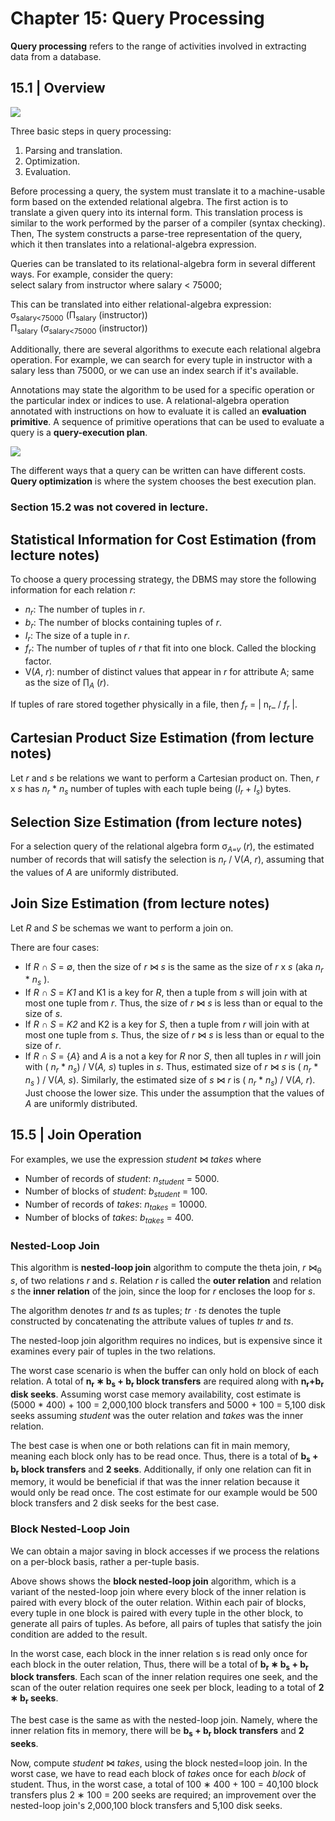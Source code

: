 # Chapter 15: Query Processing

**Query processing** refers to the range of activities involved in extracting data from a
database.

## 15.1 | Overview
![](https://github.com/stinsan/CS-4513-Database-Management-Systems/blob/master/Screenshots/databases-107.png)

Three basic steps in query processing:
1. Parsing and translation.
2. Optimization.
3. Evaluation.

Before processing a query, the system must translate it to a machine-usable form based on the extended relational algebra. 
The first action is to translate a given query into its internal form. This translation process is similar to the work performed
by the parser of a compiler (syntax checking). Then, The system constructs a
parse-tree representation of the query, which it then translates into a relational-algebra
expression.

Queries can be translated to its relational-algebra form in several different ways.
For example, consider the query: <br>
select salary
from instructor
where salary < 75000;

This can be translated into either relational-algebra expression: <br>
σ<sub>salary<75000</sub> (Π<sub>salary</sub> (instructor)) <br>
Π<sub>salary</sub> (σ<sub>salary<75000</sub> (instructor))

Additionally, there are several algorithms to execute each relational algebra operation. For example, we can search for every tuple in instructor with a salary less than 75000, or we can use an index search if it's available.

Annotations may state the algorithm to be used for a specific operation or the particular index or indices to use. A relational-algebra operation annotated with instructions on how to evaluate it is called an **evaluation primitive**. A sequence of
primitive operations that can be used to evaluate a query is a **query-execution plan**.

![](https://github.com/stinsan/CS-4513-Database-Management-Systems/blob/master/Screenshots/databases-108.png)

The different ways that a query can be written can have different costs. **Query optimization** is where the system chooses the best execution plan.

### Section 15.2 was not covered in lecture.

## Statistical Information for Cost Estimation (from lecture notes)

To choose a query processing strategy, the DBMS may store the following information for each relation _r_:

- _n<sub>r</sub>_: The number of tuples in _r_.
- _b<sub>r</sub>_: The number of blocks containing tuples of _r_.
- _I<sub>r</sub>_: The size of a tuple in _r_.
- _f<sub>r</sub>_: The number of tuples of _r_ that fit into one block. Called the blocking factor.
- V(_A_, _r_): number of distinct values that appear in _r_ for attribute A; same as the size of ∏<sub>_A_</sub> (_r_).

If tuples of rare stored together physically in a file, then _f<sub>r</sub>_ = | n<sub>r</sub>_ / _f<sub>r</sub>_ |.

## Cartesian Product Size Estimation (from lecture notes)
Let _r_ and _s_ be relations we want to perform a Cartesian product on. Then, _r_ x _s_ has _n<sub>r</sub>_ *  _n<sub>s</sub>_  number of tuples with each tuple being (_I<sub>r</sub>_ + _I<sub>s</sub>_) bytes.

## Selection Size Estimation (from lecture notes)
For a selection query of the relational algebra form σ<sub>_A=v_</sub> (_r_), the estimated number of records that will satisfy the selection is _n<sub>r</sub>_ / V(_A_, _r_), assuming that the values of _A_ are uniformly distributed.

## Join Size Estimation (from lecture notes)
Let _R_ and _S_ be schemas we want to perform a join on.

There are four cases:
- If _R_ ∩ _S_ = ∅, then the size of _r_ ⋈ _s_ is the same as the size of _r_ x _s_ (aka _n<sub>r</sub>_ *  _n<sub>s</sub>_ ).
- If  _R_ ∩ _S_ = _K1_ and K1 is a key for _R_, then a tuple from _s_ will join with at most one tuple from _r_. Thus, the size of _r_ ⋈ _s_ is less than or equal to the size of _s_.
- If  _R_ ∩ _S_ = _K2_ and K2 is a key for _S_, then a tuple from _r_ will join with at most one tuple from _s_. Thus, the size of _r_ ⋈ _s_ is less than or equal to the size of _r_. 
- If  _R_ ∩ _S_ = {_A_} and _A_ is a not a key for _R_ nor _S_, then all tuples in _r_ will join with ( _n<sub>r</sub>_ * _n<sub>s</sub>_) / V(_A, s_) tuples in _s_. Thus, estimated size of _r_ ⋈ _s_ is ( _n<sub>r</sub>_ * _n<sub>s</sub>_ ) / V(_A, s_).
Similarly, the estimated size of _s_ ⋈ _r_ is ( _n<sub>r</sub>_ * _n<sub>s</sub>_) / V(_A, r_). Just choose the lower size. This under the assumption that the values of _A_ are uniformly distributed.

## 15.5 | Join Operation

For examples, we use the expression _student_ ⋈ _takes_ where
- Number of records of _student_: _n<sub>student</sub>_ = 5000.
- Number of blocks of _student_: _b<sub>student</sub>_ = 100.
- Number of records of _takes_: _n<sub>takes</sub>_ = 10000.
- Number of blocks of _takes_: _b<sub>takes</sub>_ = 400.

### Nested-Loop Join

This algorithm is **nested-loop join** algorithm to compute the theta join, _r_ ⋈<sub>θ</sub> _s_, of two relations
_r_ and _s_. Relation _r_ is called the **outer relation** and relation _s_ the
**inner relation** of the join, since the loop for _r_ encloses the loop for _s_.

The algorithm denotes _tr_ and _ts_ as tuples; _tr ⋅ ts_ denotes the tuple constructed
by concatenating the attribute values of tuples _tr_ and _ts_.

The nested-loop join algorithm requires no indices, but is expensive since it examines every pair of tuples
in the two relations.

The worst case scenario is when the buffer can only hold on block of each relation. A total of **n<sub>r</sub> ∗ b<sub>s</sub> + b<sub>r</sub> block transfers** are required along with **n<sub>r</sub>+b<sub>r</sub> disk seeks**. Assuming worst case memory availability, cost estimate is (5000 * 400) + 100 = 2,000,100 block transfers and 5000 + 100 = 5,100 disk seeks assuming _student_ was the outer relation and _takes_ was the inner relation.

The best case is when one or both relations can fit in main memory, meaning each block only has to be read once. Thus, there is a total of  **b<sub>s</sub> + b<sub>r</sub> block transfers** and **2 seeks**. Additionally, if only one relation can fit in memory, it would be beneficial if that was the inner relation because it would only be read once. The cost estimate for our example would be 500 block transfers and 2 disk seeks for the best case.

### Block Nested-Loop Join

We can obtain a major saving in block accesses if we process the relations on a per-block basis, rather a per-tuple basis.

Above shows shows the **block nested-loop join** algorithm, which is a variant of
the nested-loop join where every block of the inner relation is paired with every block
of the outer relation. Within each pair of blocks, every tuple in one block is paired with
every tuple in the other block, to generate all pairs of tuples. As before, all pairs of
tuples that satisfy the join condition are added to the result.

In the worst case, each block in the inner relation s is read only
once for each block in the outer relation, Thus, there will be a total of **b<sub>r</sub> ∗ b<sub>s</sub> + b<sub>r</sub> block transfers**. Each scan of the inner relation requires one seek, and the scan of the outer relation
requires one seek per block, leading to a total of **2 ∗ b<sub>r</sub> seeks**.

The best case is the same as with the nested-loop join. Namely, where the inner relation fits in memory, there will be **b<sub>s</sub> + b<sub>r</sub> block transfers** and **2 seeks**.

Now, compute _student_ ⋈ _takes_, using the block nested=loop join. In the worst case, we have to read each block of _takes_ once for each _block_ of student. Thus, in the worst case, a total of 100 ∗ 400 + 100 = 40,100 block
transfers plus 2 ∗ 100 = 200 seeks are required; an improvement over the nested-loop join's 2,000,100 block transfers and 5,100 disk seeks.
